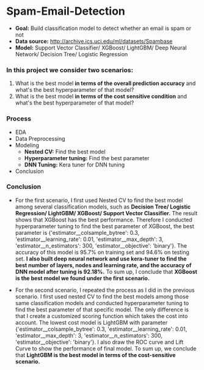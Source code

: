 # Spam-Email-Detection

- **Goal:** Build classification model to detect whether an email is spam or not
- **Data source:** <http://archive.ics.uci.edu/ml/datasets/Spambase>
- **Model:** Support Vector Classifier/ XGBoost/ LightGBM/ Deep Neural Network/ Decision Tree/ Logistic Regression

### In this project we consider two scenarios:
1. What is the best model **in terms of the overall prediction accuracy** and what's the best hyperparameter of that model?
2. What is the best model **in terms of the cost sensitive condition** and what's the best hyperparameter of that model?

### Process

- EDA
- Data Preprocessing
- Modeling 
  - **Nested CV:** Find the best model
  - **Hyperparameter tuning:** Find the best parameter
  - **DNN Tuning:** Kera tuner for DNN tuning
- Conclusion

### Conclusion

- For the first scenario, I first used Nested CV to find the best model among several classification models, such as **Decision Tree/ Logistic Regression/ LightGBM/ XGBoost/ Support Vector Classifier.** The result shows that XGBoost has the best performance. Therefore I conducted hyperparameter tuning to find the best parameter of XGBoost, the best parameter is {'estimator__colsample_bytree': 0.3, 'estimator__learning_rate': 0.01, 'estimator__max_depth': 3, 'estimator__n_estimators': 300, 'estimator__objective': 'binary'}. The accuracy of this model is 95.7% on training set and 94.6% on testing set. **I also built deep neural network and use kera-tuner to find the best number of layers, nodes and learning rate, and the accuracy of DNN model after tuning is 92.18%.** To sum up, I conclude that **XGBoost is the best model we found under the first scenario.** 

- For the second scenario, I repeated the process as I did in the previous scenario. I first used nested CV to find the best models among those same classification models and conducted hyperparameter tuning to find the best parameter of that specific model. The only difference is that I create a customized scoring function which takes the cost into account. The lowest cost model is LightGBM with parameter {'estimator__colsample_bytree': 0.3, 'estimator__learning_rate': 0.01, 'estimator__max_depth': 3, 'estimator__n_estimators': 300, 'estimator__objective': 'binary'}. I also draw the ROC curve and Lift Curve to show the performance of final model. To sum up, we conclude that **LightGBM is the best model in terms of the cost-sensitive scenario.**
